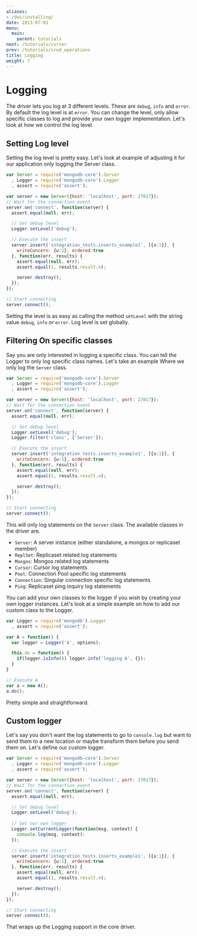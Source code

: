 ```yaml
---
aliases:
- /doc/installing/
date: 2013-07-01
menu:
  main:
    parent: tutorials
next: /tutorials/cursor
prev: /tutorials/crud_operations
title: Logging
weight: 7
---
```

# Logging

The driver lets you log at 3 different levels. These are `debug`, `info` and `error`. By default the log level is at `error`. You can change the level, only allow specific classes to log and provide your own logger implementation. Let's look at how we control the log level.

## Setting Log level

Setting the log level is pretty easy. Let's look at example of adjusting it for our application only logging the Server class.

```js
var Server = require('mongodb-core').Server
  , Logger = require('mongodb-core').Logger
  , assert = require('assert');

var server = new Server({host: 'localhost', port: 27017});
// Wait for the connection event
server.on('connect', function(server) {
  assert.equal(null, err);

  // Set debug level
  Logger.setLevel('debug');

  // Execute the insert
  server.insert('integration_tests.inserts_example1', [{a:1}], {
    writeConcern: {w:1}, ordered:true
  }, function(err, results) {
    assert.equal(null, err);
    assert.equal(1, results.result.n);

    server.destroy();
  });
});

// Start connecting
server.connect();
```

Setting the level is as easy as calling the method `setLevel` with the string value `debug`, `info` or `error`. Log level is set globally.

## Filtering On specific classes

Say you are only interested in logging a specific class. You can tell the Logger to only log specific class names. Let's take an example Where we only log the `Server` class.

```js
var Server = require('mongodb-core').Server
  , Logger = require('mongodb-core').Logger
  , assert = require('assert');

var server = new Server({host: 'localhost', port: 27017});
// Wait for the connection event
server.on('connect', function(server) {
  assert.equal(null, err);

  // Set debug level
  Logger.setLevel('debug');
  Logger.filter('class', ['Server']);

  // Execute the insert
  server.insert('integration_tests.inserts_example1', [{a:1}], {
    writeConcern: {w:1}, ordered:true
  }, function(err, results) {
    assert.equal(null, err);
    assert.equal(1, results.result.n);

    server.destroy();
  });
});

// Start connecting
server.connect();
```

This will only log statements on the `Server` class. The available classes in the driver are.

* `Server`: A server instance (either standalone, a mongos or replicaset member)
* `ReplSet`: Replicaset related log statements
* `Mongos`: Mongos related log statements
* `Cursor`: Cursor log statements
* `Pool`: Connection Pool specific log statements
* `Connection`: Singular connection specific log statements
* `Ping`: Replicaset ping inquiry log statements

You can add your own classes to the logger if you wish by creating your own logger instances. Let's look at a simple example on how to add our custom class to the Logger.

```js
var Logger = require('mongodb').Logger
  , assert = require('assert');

var A = function() {
  var logger = Logger('A', options);

  this.do = function() {
    if(logger.isInfo()) logger.info('logging A', {});
  }
}

// Execute A
var a = new A();
a.do();
```

Pretty simple and straightforward.

## Custom logger

Let's say you don't want the log statements to go to `console.log` but want to send them to a new location or maybe transform them before you send them on. Let's define our custom logger.

```js
var Server = require('mongodb-core').Server
  , Logger = require('mongodb-core').Logger
  , assert = require('assert');

var server = new Server({host: 'localhost', port: 27017});
// Wait for the connection event
server.on('connect', function(server) {
  assert.equal(null, err);

  // Set debug level
  Logger.setLevel('debug');
  
  // Set our own logger
  Logger.setCurrentLogger(function(msg, context) {
    console.log(msg, context);
  });

  // Execute the insert
  server.insert('integration_tests.inserts_example1', [{a:1}], {
    writeConcern: {w:1}, ordered:true
  }, function(err, results) {
    assert.equal(null, err);
    assert.equal(1, results.result.n);

    server.destroy();
  });
});

// Start connecting
server.connect();
```

That wraps up the Logging support in the core driver.
